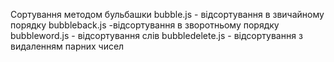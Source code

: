 Сортування методом бульбашки
bubble.js - відсортування в звичайному порядку
bubbleback.js -відсортування в зворотньому порядку
bubbleword.js - відсортування слів
bubbledelete.js - відсортування з видаленням парних чисел
